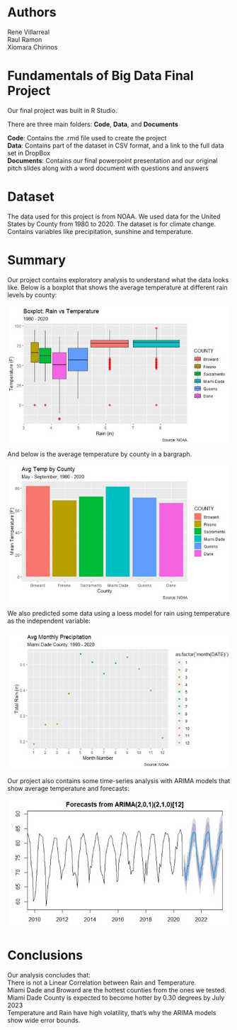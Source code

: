 # Authors
Rene Villarreal\
Raul Ramon\
Xiomara Chirinos

# Fundamentals of Big Data Final Project

Our final project was built in R Studio.

There are three main folders: **Code**, **Data**, and **Documents**

**Code**: Contains the .rmd file used to create the project\
**Data**: Contains part of the dataset in CSV format, and a link to the full data set in DropBox\
**Documents**: Contains our final powerpoint presentation and our original pitch slides along with a word document with questions and answers

# Dataset

The data used for this project is from NOAA. We used data for the United States by County from 1980 to 2020. The dataset is for climate change. Contains variables like precipitation, sunshine and temperature.

# Summary

Our project contains exploratory analysis to understand what the data looks like. Below is a boxplot that shows the average temperature at different rain levels by county:

![](Images/Boxplot.JPG)

And below is the average temperature by county in a bargraph.

![](Images/Bargraph.JPG)

We also predicted some data using a loess model for rain using temperature as the independent variable:

![](Images/Scatter.JPG)

Our project also contains some time-series analysis with ARIMA models that show average temperature and forecasts:

![](Images/Arima.JPG)

# Conclusions

Our analysis concludes that:\
There is not a Linear Correlation between Rain and Temperature.\
Miami Dade and Broward are the hottest counties from the ones we tested.\
Miami Dade County is expected to become hotter by 0.30 degrees by July 2023\
Temperature and Rain have high volatility, that’s why the ARIMA models show wide error bounds.
